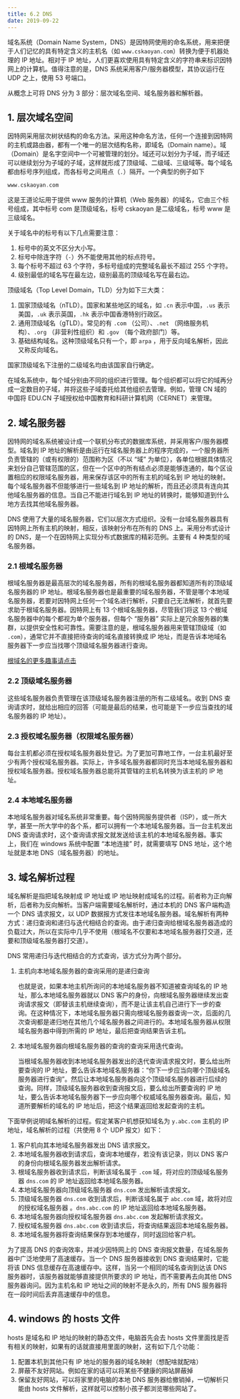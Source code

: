 ```yaml
---
title: 6.2 DNS
date: 2019-09-22
---
```


域名系统（Domain Name System，DNS）是因特网使用的命名系统，用来把便于人们记忆的具有特定含义的主机名（如 `www.cskaoyan.com`）转换为便于机器处理的 IP 地址。相对于 IP 地址，人们更喜欢使用具有特定含义的字符串来标识因特网上的计算机。值得注意的是，DNS 系统采用客户/服务器模型，其协议运行在 UDP 之上，使用 53 号端口。

从概念上可将 DNS 分为 3 部分：层次域名空间、域名服务器和解析器。 

## 1. 层次域名空间

因特网采用层次树状结构的命名方法。采用这种命名方法，任何一个连接到因特网的主机或路由器，都有一个唯一的层次结构名称，即域名（Domain name）。域（Domain）是名字空间中一个可被管理的划分。域还可以划分为子域，而子域还可以继续划分为子域的子域，这样就形成了顶级域、二级域、三级域等。每个域名都由标号序列组成，而各标号之间用点（`.`）隔开。一个典型的例子如下

```c++
www.cskaoyan.com
```

这是王道论坛用于提供 www 服务的计算机（Web 服务器）的域名，它由三个标号组成，其中标号 com 是顶级域名，标号 cskaoyan 是二级域名，标号 www 是三级域名。

关于域名中的标号有以下几点需要注意：

1. 标号中的英文不区分大小写。
2. 标号中除连字符（`-`）外不能使用其他的标点符号。
3. 每个标号不超过 63 个字符，多标号组成的完整域名最长不超过 255 个字符。
4. 级别最低的域名写在最左边，级别最高的顶级域名写在最右边。

顶级域名（Top Level Domain，TLD）分为如下三大类：

1. 国家顶级域名（nTLD）。国家和某些地区的域名，如 `.cn` 表示中国，`.us` 表示美国，`.uk` 表示英国，`.hk` 表示中国香港特别行政区。
2. 通用顶级域名（gTLD）。常见的有 `.com` （公司）、`.net` （网络服务机构）、`.org` （非营利性组织）和 `.gov` （每个政府部门）等。
3. 基础结构域名。这种顶级域名只有一个，即 `arpa` ，用于反向域名解析，因此又称反向域名。

国家顶级域名下注册的二级域名均由该国家自行确定。

在域名系统中，每个域分别由不同的组织进行管理。每个组织都可以将它的域再分成一定数目的子域，并将这些子域委托给其他组织去管理。例如，管理 CN 域的中国将 EDU.CN 子域授权给中国教育和科研计算机网（CERNET）来管理。

## 2. 域名服务器

因特网的域名系统被设计成一个联机分布式的数据库系统，并采用客户/服务器模型。域名到 IP 地址的解析是由运行在域名服务器上的程序完成的，一个服务器所负责管辖的（或有权限的）范围称为区（不以 “域” 为单位），各单位根据具体情况来划分自己管辖范围的区，但在一个区中的所有结点必须是能够连通的，每个区设置相应的权限域名服务器，用来保存该区中的所有主机的域名到 IP 地址的映射。每个域名服务器不但能够进行一些域名到 IP 地址的解析，而且还必须具有连向其他域名服务器的信息。当自己不能进行域名到 IP 地址的转换时，能够知道到什么地方去找其他域名服务器。

DNS 使用了大量的域名服务器，它们以层次方式组织。没有一台域名服务器具有因特网上所有主机的映射，相反，该映射分布在所有的 DNS 上。采用分布式设计的 DNS，是一个在因特网上实现分布式数据库的精彩范例。主要有 4 种类型的域名服务器。

### 2.1 根域名服务器

根域名服务器是最高层次的域名服务器，所有的根域名服务器都知道所有的顶级域名服务器的 IP 地址。根域名服务器也是最重要的域名服务器，不管是哪个本地域名服务器，若要对因特网上任何一个域名进行解析，只要自己无法解析，就首先要求助于根域名服务器。因特网上有 13 个根域名服务器，尽管我们将这 13 个根域名服务器中的每个都视为单个服务器，但每个 “服务器” 实际上是冗余服务器的集群，以提供安全性和可靠性。需要注意的是，根域名服务器用来管辖顶级域（如 `.com`），通常它并不直接把待查询的域名直接转换成 IP 地址，而是告诉本地域名服务器下一步应当找哪个顶级域名服务器进行查询。

[根域名的更多趣事请点击](http://www.ruanyifeng.com/blog/2018/05/root-domain.html)

### 2.2 顶级域名服务器

这些域名服务器负责管理在该顶级域名服务器注册的所有二级域名。收到 DNS 查询请求时，就给出相应的回答（可能是最后的结果，也可能是下一步应当查找的域名服务器的 IP 地址）。

### 2.3 授权域名服务器（权限域名服务器）

每台主机都必须在授权域名服务器处登记。为了更加可靠地工作，一台主机最好至少有两个授权域名服务器。实际上，许多域名服务器都同时充当本地域名服务器和授权域名服务器。授权域名服务器总能将其管辖的主机名转换为该主机的 IP 地址。

### 2.4 本地域名服务器

本地域名服务器对域名系统非常重要。每个因特网服务提供者（ISP），或一所大学，甚至一所大学中的各个系，都可以拥有一个本地域名服务器。当一台主机发出 DNS 查询请求时，这个查询请求报文就发送给该主机的本地域名服务器。事实上，我们在 windows 系统中配置 “本地连接” 时，就需要填写 DNS 地址，这个地址就是本地 DNS（域名服务器）的地址。

## 3. 域名解析过程

域名解析是指把域名映射成 IP 地址或 IP 地址映射成域名的过程。前者称为正向解析，后者称为反向解析。当客户端需要域名解析时，通过本机的 DNS 客户端构造一个 DNS 请求报文，以 UDP 数据报方式发往本地域名服务器。域名解析有两种方式：递归查询和递归与迭代相结合的查询。由于递归查询给根域名服务器造成的负载过大，所以在实际中几乎不使用（根域名不仅要和本地域名服务器打交道，还要和顶级域名服务器打交道）。

DNS 常用递归与迭代相结合的方式查询，该方式分为两个部分。

1. 主机向本地域名服务器的查询采用的是递归查询

   也就是说，如果本地主机所询问的本地域名服务器不知道被查询域名的 IP 地址，那么本地域名服务器就以 DNS 客户的身份，向根域名服务器继续发出查询请求报文（即替该主机继续查询），而不是让该主机自己进行下一步的查询。在这种情况下，本地域名服务器只需向根域名服务器查询一次，后面的几次查询都是递归地在其他几个域名服务器之间进行的。本地域名服务器从权限域名服务器中得到所需的 IP 地址，最后把查询结果告诉主机。

2. 本地域名服务器向根域名服务器的查询的查询采用迭代查询。

   当根域名服务器收到本地域名服务器发出的迭代查询请求报文时，要么给出所要查询的 IP 地址，要么告诉本地域名服务器：“你下一步应当向哪个顶级域名服务器进行查询”。然后让本地域名服务器向这个顶级域名服务器进行后续的查询。同样，顶级域名服务器收到查询报文后，要么给出所要查询的 IP 地址，要么告诉本地域名服务器下一步应向哪个权威域名服务器查询。最后，知道所要解析的域名的 IP 地址后，把这个结果返回给发起查询的主机。

下面举例说明域名解析的过程。假定某客户机想获知域名为 `y.abc.com` 主机的 IP 地址，域名解析的过程（共使用 8 个 UDP 报文）如下：

1. 客户机向其本地域名服务器发出 DNS 请求报文。
2. 本地域名服务器收到请求后，查询本地缓存，若没有该记录，则以 DNS 客户的身份向根域名服务器发出解析请求。
3. 根域名服务器收到请求后，判断该域名属于 `.com` 域，将对应的顶级域名服务器 `dns.com` 的 IP 地址返回给本地域名服务器。
4. 本地域名服务器向顶级域名服务器 `dns.com` 发出解析请求报文。
5. 顶级域名服务器 `dns.com` 收到请求后，判断该域名属于 `abc.com` 域，故将对应的授权域名服务器 。`dns.abc.com` 的 IP 地址返回给本地域名服务器。
6. 本地域名服务器向授权域名服务器 `dns.abc.com` 发起解析请求报文。
7. 授权域名服务器 `dns.abc.com` 收到请求后，将查询结果返回本地域名服务器。
8. 本地域名服务器将查询结果保存到本地缓存，同时返回给客户机。

为了提高 DNS 的查询效率，并减少因特网上的 DNS 查询报文数量，在域名服务器中广泛地使用了高速缓存。当一个 DNS 服务器接收到 DNS 查询结果时，它能将该 DNS 信息缓存在高速缓存中。这样，当另一个相同的域名查询到达该 DNS 服务器时，该服务器就能够直接提供所要求的 IP 地址，而不需要再去向其他 DNS 服务器询问。因为主机名和 IP 地址之间的映射不是永久的，所有 DNS 服务器将在一段时间后丢弃高速缓存中的信息。

## 4. windows 的 hosts 文件

hosts 是域名和 IP 地址的映射的静态文件，电脑首先会去 hosts 文件里面找是否有相关的映射，如果有的话就直接用里面的映射，这有如下几个功能：

1. 配置本机到其他只有 IP 地址的服务器的域名映射（想配啥就配啥）
2. 屏蔽不友好网站。例如在家的话可以将某些不健康的网站屏蔽掉
3. 保留友好网站，可以将家里的电脑的本地 DNS 服务器给撤销掉，一切解析只能由 hosts 文件解析，这样就可以控制小孩子都浏览哪些网站了。